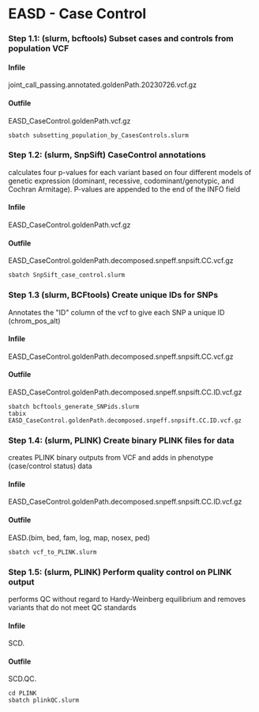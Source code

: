 # EASD - Case Control

### Step 1.1: (slurm, bcftools) Subset cases and controls from population VCF
#### Infile
joint_call_passing.annotated.goldenPath.20230726.vcf.gz
#### Outfile
EASD_CaseControl.goldenPath.vcf.gz 
```
sbatch subsetting_population_by_CasesControls.slurm
```

### Step 1.2: (slurm, SnpSift) CaseControl annotations
calculates four p-values for each variant based on four different models of genetic expression (dominant, recessive, codominant/genotypic, and Cochran Armitage). P-values are appended to the end of the INFO field
#### Infile
EASD_CaseControl.goldenPath.vcf.gz 
#### Outfile
EASD_CaseControl.goldenPath.decomposed.snpeff.snpsift.CC.vcf.gz
```
sbatch SnpSift_case_control.slurm
```

### Step 1.3 (slurm, BCFtools) Create unique IDs for SNPs
Annotates the "ID" column of the vcf to give each SNP a unique ID (chrom_pos_alt)
#### Infile
EASD_CaseControl.goldenPath.decomposed.snpeff.snpsift.CC.vcf.gz
#### Outfile
EASD_CaseControl.goldenPath.decomposed.snpeff.snpsift.CC.ID.vcf.gz
```
sbatch bcftools_generate_SNPids.slurm
tabix EASD_CaseControl.goldenPath.decomposed.snpeff.snpsift.CC.ID.vcf.gz
```

### Step 1.4: (slurm, PLINK) Create binary PLINK files for data
creates PLINK binary outputs from VCF and adds in phenotype (case/control status) data
#### Infile
EASD_CaseControl.goldenPath.decomposed.snpeff.snpsift.CC.ID.vcf.gz
#### Outfile
EASD.(bim, bed, fam, log, map, nosex, ped)
```
sbatch vcf_to_PLINK.slurm
```

### Step 1.5: (slurm, PLINK) Perform quality control on PLINK output
performs QC without regard to Hardy-Weinberg equilibrium and removes variants that do not meet QC standards
#### Infile
SCD.     
#### Outfile
SCD.QC.
```
cd PLINK
sbatch plinkQC.slurm
```

